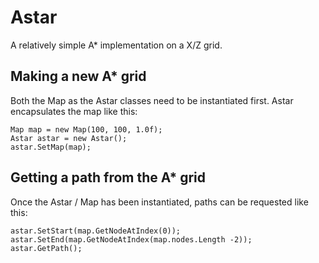 # Astar
A relatively simple A* implementation on a X/Z grid.

## Making a new A* grid
Both the Map as the Astar classes need to be instantiated first. Astar encapsulates the map like this:

    Map map = new Map(100, 100, 1.0f);
    Astar astar = new Astar();
    astar.SetMap(map);

## Getting a path from the A* grid
Once the Astar / Map has been instantiated, paths can be requested like this:

    astar.SetStart(map.GetNodeAtIndex(0));
    astar.SetEnd(map.GetNodeAtIndex(map.nodes.Length -2));
    astar.GetPath();
